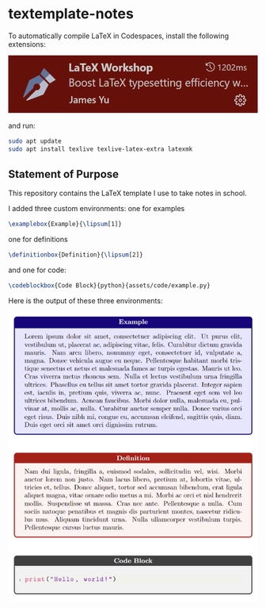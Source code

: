 # textemplate-notes

To automatically compile LaTeX in Codespaces, install 
the following extensions:

[![James-Yu.latex-workshop](assets/image.png)](https://marketplace.visualstudio.com/items?itemName=James-Yu.latex-workshop)

and run:

```sh
sudo apt update
sudo apt install texlive texlive-latex-extra latexmk
```

## Statement of Purpose

This repository contains the LaTeX template I use to take notes in school. 



I added three custom environments: one for examples

```LaTeX
\examplebox{Example}{\lipsum[1]}
```

one for definitions

```LaTeX
\definitionbox{Definition}{\lipsum[2]}
```

and one for code:

```LaTeX
\codeblockbox{Code Block}{python}{assets/code/example.py}
```

Here is the output of these three environments:

![output](assets/output.png)
